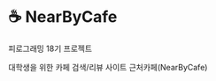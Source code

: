 # ☕ NearByCafe

피로그래밍 18기 프로젝트

대학생을 위한 카페 검색/리뷰 사이트 근처카페(NearByCafe)

<a src=https:nearbycafe.store></a>
